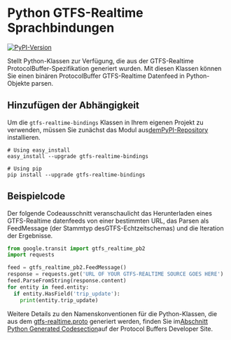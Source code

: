 # Python GTFS-Realtime Sprachbindungen

[![PyPI-Version](https://badge.fury.io/py/gtfs-realtime-bindings.svg)](http://badge.fury.io/py/gtfs-realtime-bindings)

Stellt Python-Klassen zur Verfügung, die aus der GTFS-Realtime ProtocolBuffer-Spezifikation generiert wurden. Mit diesen Klassen können Sie einen binären ProtocolBuffer GTFS-Realtime Datenfeed in Python-Objekte parsen.

## Hinzufügen der Abhängigkeit

Um die `gtfs-realtime-bindings` Klassen in Ihrem eigenen Projekt zu verwenden, müssen Sie zunächst das Modul aus[demPyPI-Repository](https://pypi.python.org/pypi/gtfs-realtime-bindings) installieren.

    # Using easy_install
    easy_install --upgrade gtfs-realtime-bindings

    # Using pip
    pip install --upgrade gtfs-realtime-bindings

## Beispielcode

Der folgende Codeausschnitt veranschaulicht das Herunterladen eines GTFS-Realtime datenfeeds von einer bestimmten URL, das Parsen als FeedMessage (der Stammtyp desGTFS-Echtzeitschemas) und die Iteration der Ergebnisse.

```python
from google.transit import gtfs_realtime_pb2
import requests

feed = gtfs_realtime_pb2.FeedMessage()
response = requests.get('URL OF YOUR GTFS-REALTIME SOURCE GOES HERE')
feed.ParseFromString(response.content)
for entity in feed.entity:
  if entity.HasField('trip_update'):
    print(entity.trip_update)
```

Weitere Details zu den Namenskonventionen für die Python-Klassen, die aus dem [gtfs-realtime.proto](https://github.com/google/transit/blob/master/gtfs-realtime/proto/gtfs-realtime.proto) generiert werden, finden Sie im[Abschnitt Python Generated Codesection](https://developers.google.com/protocol-buffers/docs/reference/python-generated)auf der Protocol Buffers Developer Site.
